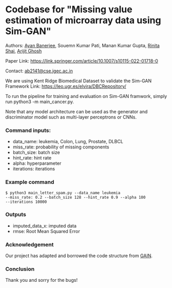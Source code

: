 # Codebase for "Missing value estimation of microarray data using Sim-GAN"

Authors: [Ayan Banerjee](https://github.com/ayanban011), Souemn Kumar Pati, Manan Kumar Gupta, [Rinita Shai](https://github.com/Rinita1503), [Arijit Ghosh](https://github.com/arijit-hub)
 
Paper Link: https://link.springer.com/article/10.1007/s10115-022-01718-0

Contact: ab2141@cse.jgec.ac.in

We are using Kent Ridge Biomedical Dataset to validate the Sim-GAN Framework
Link: https://leo.ugr.es/elvira/DBCRepository/

To run the pipeline for training and evaluation on Sim-GAN framwork, simply run 
python3 -m main_cancer.py.

Note that any model architecture can be used as the generator and 
discriminator model such as multi-layer perceptrons or CNNs. 

### Command inputs:

-   data_name: leukemia, Colon, Lung, Prostate, DLBCL
-   miss_rate: probability of missing components
-   batch_size: batch size
-   hint_rate: hint rate
-   alpha: hyperparameter
-   iterations: iterations

### Example command

```shell
$ python3 main_letter_spam.py --data_name leukemia 
--miss_rate: 0.2 --batch_size 128 --hint_rate 0.9 --alpha 100
--iterations 10000
```

### Outputs

-   imputed_data_x: imputed data
-   rmse: Root Mean Squared Error

### Acknowledgement 
Our project has adapted and borrowed the code structure from [GAIN](https://github.com/jsyoon0823/GAIN).

### Conclusion
Thank you and sorry for the bugs!

